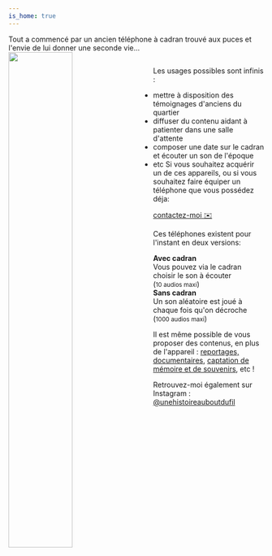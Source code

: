 ```yaml
---
is_home: true
---
```



Tout a commencé par un ancien téléphone à cadran trouvé aux puces et l'envie de lui donner une seconde vie...
<img src="https://user-images.githubusercontent.com/1282106/174430117-539465cf-6ffe-4083-aa14-89f6a7a1e8dc.JPG" align="left" style="width:50%;padding-right:30px" />

<p style="overflow:auto">

Les usages possibles sont infinis :<br>
- mettre à disposition des témoignages d'anciens du quartier
- diffuser du contenu aidant à patienter dans une salle d'attente
- composer une date sur le cadran et écouter un son de l'époque
- etc
Si vous souhaitez acquérir un de ces appareils, ou si vous souhaitez faire équiper un téléphone que vous possédez déja:

<a href="mailto:samy@rabih.fr" class="btn">contactez-moi ✉️</a></p>

Ces téléphones existent pour l'instant en deux versions:
<div class="blocks">
  <div class="block"><strong>Avec cadran</strong><br />Vous pouvez via le cadran choisir le son à écouter<br />(<small>10 audios maxi</small>)</div>
  <div class="block"><strong>Sans cadran</strong><br />Un son aléatoire est joué à chaque fois qu'on décroche<br />(<small>1000 audios maxi</small>)</div>
</div>

Il est même possible de vous proposer des contenus, en plus de l'appareil : [reportages, documentaires](https://www.jessicabordeau.com/), [captation de mémoire et de souvenirs](https://30mai.fr), etc !

Retrouvez-moi également sur Instagram : [@unehistoireauboutdufil](https://www.instagram.com/unehistoireauboutdufil/)
